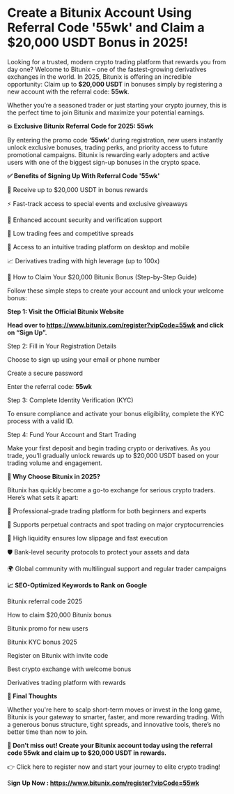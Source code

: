 # Create a Bitunix Account Using Referral Code '55wk' and Claim a $20,000 USDT Bonus in 2025!

Looking for a trusted, modern crypto trading platform that rewards you from day one? Welcome to Bitunix – one of the fastest-growing derivatives exchanges in the world. In 2025, Bitunix is offering an incredible opportunity: Claim up to **$20,000 USDT** in bonuses simply by registering a new account with the referral code: **55wk**.

Whether you’re a seasoned trader or just starting your crypto journey, this is the perfect time to join Bitunix and maximize your potential earnings.

**💥 Exclusive Bitunix Referral Code for 2025: 55wk**

By entering the promo code **‘55wk’** during registration, new users instantly unlock exclusive bonuses, trading perks, and priority access to future promotional campaigns. Bitunix is rewarding early adopters and active users with one of the biggest sign-up bonuses in the crypto space.

**✅ Benefits of Signing Up With Referral Code '55wk'**

🎁 Receive up to $20,000 USDT in bonus rewards

⚡ Fast-track access to special events and exclusive giveaways

🔐 Enhanced account security and verification support

💸 Low trading fees and competitive spreads

📲 Access to an intuitive trading platform on desktop and mobile

📈 Derivatives trading with high leverage (up to 100x)

📝 How to Claim Your $20,000 Bitunix Bonus (Step-by-Step Guide)

Follow these simple steps to create your account and unlock your welcome bonus:

**Step 1: Visit the Official Bitunix Website**

**Head over to https://www.bitunix.com/register?vipCode=55wk and click on “Sign Up”.**

Step 2: Fill in Your Registration Details

Choose to sign up using your email or phone number

Create a secure password

Enter the referral code: **55wk**

Step 3: Complete Identity Verification (KYC)

To ensure compliance and activate your bonus eligibility, complete the KYC process with a valid ID.

Step 4: Fund Your Account and Start Trading

Make your first deposit and begin trading crypto or derivatives. As you trade, you’ll gradually unlock rewards up to $20,000 USDT based on your trading volume and engagement.

**🔎 Why Choose Bitunix in 2025?**

Bitunix has quickly become a go-to exchange for serious crypto traders. Here’s what sets it apart:

💼 Professional-grade trading platform for both beginners and experts

💱 Supports perpetual contracts and spot trading on major cryptocurrencies

🔁 High liquidity ensures low slippage and fast execution

🛡️ Bank-level security protocols to protect your assets and data

🌍 Global community with multilingual support and regular trader campaigns

**📈 SEO-Optimized Keywords to Rank on Google**

Bitunix referral code 2025

How to claim $20,000 Bitunix bonus

Bitunix promo for new users

Bitunix KYC bonus 2025

Register on Bitunix with invite code

Best crypto exchange with welcome bonus

Derivatives trading platform with rewards

**🚀 Final Thoughts**

Whether you're here to scalp short-term moves or invest in the long game, Bitunix is your gateway to smarter, faster, and more rewarding trading. With a generous bonus structure, tight spreads, and innovative tools, there’s no better time than now to join.

**🎉 Don’t miss out! Create your Bitunix account today using the referral code 55wk and claim up to $20,000 USDT in rewards.**

👉 Click here to register now and start your journey to elite crypto trading!

 S**ign Up Now : https://www.bitunix.com/register?vipCode=55wk**

